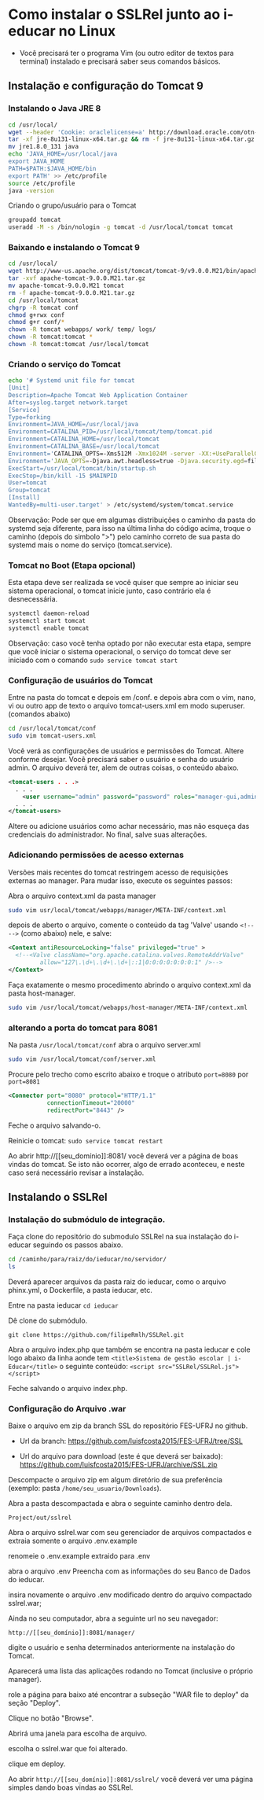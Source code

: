 # Como instalar o SSLRel junto ao i-educar no Linux

* Você precisará ter o programa Vim (ou outro editor de textos para terminal) instalado e precisará saber seus comandos básicos.

## Instalação e configuração do Tomcat 9

### Instalando o Java JRE 8
```bash
cd /usr/local/
wget --header 'Cookie: oraclelicense=a' http://download.oracle.com/otn-pub/java/jdk/8u131-b11/d54c1d3a095b4ff2b6607d096fa80163/jre-8u131-linux-x64.tar.gz
tar -xf jre-8u131-linux-x64.tar.gz && rm -f jre-8u131-linux-x64.tar.gz
mv jre1.8.0_131 java
echo 'JAVA_HOME=/usr/local/java
export JAVA_HOME
PATH=$PATH:$JAVA_HOME/bin
export PATH' >> /etc/profile
source /etc/profile
java -version
```
Criando o grupo/usuário para o Tomcat
```bash
groupadd tomcat
useradd -M -s /bin/nologin -g tomcat -d /usr/local/tomcat tomcat
```
### Baixando e instalando o Tomcat 9

```bash
cd /usr/local/
wget http://www-us.apache.org/dist/tomcat/tomcat-9/v9.0.0.M21/bin/apache-tomcat-9.0.0.M21.tar.gz
tar -xvf apache-tomcat-9.0.0.M21.tar.gz
mv apache-tomcat-9.0.0.M21 tomcat
rm -f apache-tomcat-9.0.0.M21.tar.gz
cd /usr/local/tomcat
chgrp -R tomcat conf
chmod g+rwx conf
chmod g+r conf/*
chown -R tomcat webapps/ work/ temp/ logs/
chown -R tomcat:tomcat *
chown -R tomcat:tomcat /usr/local/tomcat
```
### Criando o serviço do Tomcat
```bash
echo '# Systemd unit file for tomcat
[Unit]
Description=Apache Tomcat Web Application Container
After=syslog.target network.target
[Service]
Type=forking
Environment=JAVA_HOME=/usr/local/java
Environment=CATALINA_PID=/usr/local/tomcat/temp/tomcat.pid
Environment=CATALINA_HOME=/usr/local/tomcat
Environment=CATALINA_BASE=/usr/local/tomcat
Environment='CATALINA_OPTS=-Xms512M -Xmx1024M -server -XX:+UseParallelGC'
Environment='JAVA_OPTS=-Djava.awt.headless=true -Djava.security.egd=file:/dev/./urandom'
ExecStart=/usr/local/tomcat/bin/startup.sh
ExecStop=/bin/kill -15 $MAINPID
User=tomcat
Group=tomcat
[Install]
WantedBy=multi-user.target' > /etc/systemd/system/tomcat.service
```

Observação: Pode ser que em algumas distribuições o caminho da pasta do systemd seja diferente, para isso na última linha do código acima, troque o caminho (depois do simbolo ">") pelo caminho correto de sua pasta do systemd mais o nome do serviço (tomcat.service).

### Tomcat no Boot (Etapa opcional)
Esta etapa deve ser realizada se você quiser que sempre ao iniciar seu sistema operacional, o tomcat inicie junto, caso contrário ela é desnecessária.

```bash
systemctl daemon-reload
systemctl start tomcat
systemctl enable tomcat
```

Observação: caso você tenha optado por não executar esta etapa, sempre que você iniciar o sistema operacional, o serviço do tomcat deve ser iniciado com o comando ``sudo service tomcat start``

### Configuração de usuários do Tomcat
Entre na pasta do tomcat e depois em /conf. e depois abra com o vim, nano, vi ou outro app de texto o arquivo tomcat-users.xml em modo superuser.(comandos abaixo)
```bash
cd /usr/local/tomcat/conf
sudo vim tomcat-users.xml
```
Você verá as configurações de usuários e permissões do Tomcat. Altere conforme desejar. Você precisará saber o usuário e senha do usuário admin. O arquivo deverá ter, alem de outras coisas, o conteúdo abaixo.
```xml
<tomcat-users . . .>
  . . .
    <user username="admin" password="password" roles="manager-gui,admin-gui"/>
  . . .
</tomcat-users>
```
Altere ou adicione usuários como achar necessário, mas não esqueça das credenciais do administrador. No final, salve suas alterações.

### Adicionando permissões de acesso externas
Versões mais recentes do tomcat restringem acesso de requisições externas ao manager. Para mudar isso, execute os seguintes passos:

Abra o arquivo context.xml da pasta manager
```bash
sudo vim usr/local/tomcat/webapps/manager/META-INF/context.xml
```

depois de aberto o arquivo, comente o conteúdo da tag 'Valve' usando ``<!-- -->`` (como abaixo) nele, e salve:

```xml
<Context antiResourceLocking="false" privileged="true" >
  <!--<Valve className="org.apache.catalina.valves.RemoteAddrValve"
         allow="127\.\d+\.\d+\.\d+|::1|0:0:0:0:0:0:0:1" />-->
</Context>
```
Faça exatamente o mesmo procedimento abrindo o arquivo context.xml da pasta host-manager.
```bash
sudo vim /usr/local/tomcat/webapps/host-manager/META-INF/context.xml
```
### alterando a porta do tomcat para 8081

Na pasta ``/usr/local/tomcat/conf`` abra o arquivo server.xml

```bash
sudo vim /usr/local/tomcat/conf/server.xml
```
Procure pelo trecho como escrito abaixo e troque o atributo ``port=8080`` por ``port=8081``
```xml
<Connector port="8080" protocol="HTTP/1.1"
           connectionTimeout="20000"
           redirectPort="8443" />
```
Feche o arquivo salvando-o.

Reinicie o tomcat: ``sudo service tomcat restart``

Ao abrir http://[[seu_domínio]]:8081/ você deverá ver a página de boas vindas do tomcat. Se isto não ocorrer, algo de errado aconteceu, e neste caso será necessário revisar a instalação.

## Instalando o SSLRel
### Instalação do submódulo de integração.
Faça clone do repositório do submodulo SSLRel na sua instalação do i-educar seguindo os passos abaixo.

```bash
cd /caminho/para/raiz/do/ieducar/no/servidor/
ls
```
Deverá aparecer arquivos da pasta raiz do ieducar, como o arquivo phinx.yml, o Dockerfile, a pasta ieducar, etc.

Entre na pasta ieducar
``cd ieducar``

Dê clone do submódulo.

``git clone https://github.com/filipeRmlh/SSLRel.git``

Abra o arquivo index.php que também se encontra na pasta ieducar e cole logo abaixo da linha aonde tem ``<title>Sistema de gestão escolar | i-Educar</title>`` o seguinte conteúdo:
``<script src="SSLRel/SSLRel.js"></script>``

 Feche salvando o arquivo index.php.

### Configuração do Arquivo .war
Baixe o arquivo em zip da branch SSL do repositório FES-UFRJ no github.

* Url da branch: https://github.com/luisfcosta2015/FES-UFRJ/tree/SSL

* Url do arquivo para download (este é que deverá ser baixado): https://github.com/luisfcosta2015/FES-UFRJ/archive/SSL.zip

Descompacte o arquivo zip em algum diretório de sua preferência (exemplo: pasta ``/home/seu_usuario/Downloads``).

Abra a pasta descompactada e abra o seguinte caminho dentro dela.

``Project/out/sslrel``

Abra o arquivo sslrel.war com seu gerenciador de arquivos compactados e extraia somente o arquivo .env.example

renomeie o .env.example extraido para .env

abra o arquivo .env
Preencha com as informações do seu Banco de Dados do ieducar.

insira novamente o arquivo .env modificado dentro do arquivo compactado sslrel.war;

Ainda no seu computador, abra a seguinte url no seu navegador:

``http://[[seu_domínio]]:8081/manager/``

digite o usuário e senha determinados anteriormente na instalação do Tomcat.

Aparecerá uma lista das aplicações rodando no Tomcat (inclusive o próprio manager).

role a página para baixo até encontrar a subseção "WAR file to deploy" da seção "Deploy".

Clique no botão "Browse".

Abrirá uma janela para escolha de arquivo.

escolha o sslrel.war que foi alterado.

clique em deploy.

Ao abrir ``http://[[seu_domínio]]:8081/sslrel/`` você deverá ver uma página simples dando boas vindas ao SSLRel.
